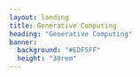 ```yaml
---
layout: landing
title: Generative Computing
heading: "Generative Computing"
banner:
  background: "#EDF5FF"
  height: "30rem"
---
```

